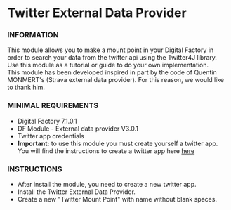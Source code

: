 # Twitter External Data Provider

### INFORMATION
This module allows you to make a mount point in your Digital Factory in order to search your data from the twitter api using the Twitter4J library. Use this module as a tutorial or guide to do your own implementation.     
This module has been developed inspired in part by the code of Quentin MONMERT's (Strava external data provider).  For this reason, we would like to thank him.  

### MINIMAL REQUIREMENTS
* Digital Factory 7.1.0.1
* DF Module - External data provider V3.0.1 
* Twitter app credentials
* **Important:** to use this module you must create yourself a twitter app.
You will find the instructions to create a twitter app here [here](https://dev.twitter.com/oauth/overview/application-owner-access-tokens)

### INSTRUCTIONS
* After install the module, you need to create a new twitter app.
* Install the Twitter External Data Provider.
* Create a new "Twitter Mount Point" with name without blank spaces.
